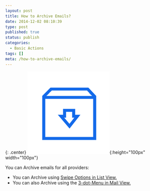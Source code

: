 ```yaml
---
layout: post
title: How to Archive Emails?
date: 2014-12-02 08:10:39
type: post
published: true
status: publish
categories:
  - Basic Actions
tags: []
meta: /how-to-archive-emails/
---
```


{: .center}
![ic_action_wear_archive](/assets/ic_action_wear_archive.png){:height="100px" width="100px"}

You can Archive emails for all providers:

* You can Archive using [Swipe Options in List View.](/swipe-menu-options-type-mail/)
* You can also Archive using the [3-dot-Menu in Mail View.](/3-dot-menu-options/)
